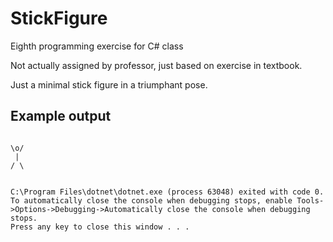 # StickFigure
Eighth programming exercise for C# class

Not actually assigned by professor, just based on exercise in textbook.

Just a minimal stick figure in a triumphant pose.

## Example output
```

\o/
 |
/ \


C:\Program Files\dotnet\dotnet.exe (process 63048) exited with code 0.
To automatically close the console when debugging stops, enable Tools->Options->Debugging->Automatically close the console when debugging stops.
Press any key to close this window . . .
```
